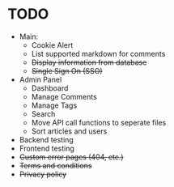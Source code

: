 # TODO
 * Main:
   * Cookie Alert
   * List supported markdown for comments
   * ~~Display information from database~~
   * ~~Single Sign On (SSO)~~
 * Admin Panel
   * Dashboard
   * Manage Comments
   * Manage Tags
   * Search
   * Move API call functions to seperate files
   * Sort articles and users
* Backend testing
* Frontend testing
* ~~Custom error pages (404, etc.)~~
* ~~Terms and conditions~~
* ~~Privacy policy~~
